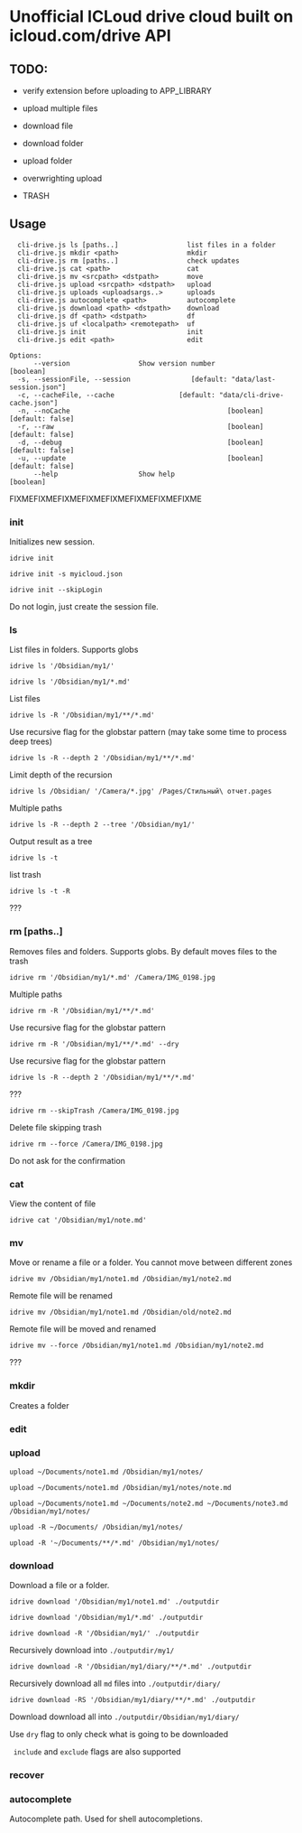 # Unofficial ICLoud drive cloud built on icloud.com/drive API

## TODO:
- verify extension before uploading to APP_LIBRARY
- upload multiple files
- download file
- download folder
- upload folder

- overwrighting upload
- TRASH

## Usage
```Commands:
  cli-drive.js ls [paths..]                 list files in a folder
  cli-drive.js mkdir <path>                 mkdir
  cli-drive.js rm [paths..]                 check updates
  cli-drive.js cat <path>                   cat
  cli-drive.js mv <srcpath> <dstpath>       move
  cli-drive.js upload <srcpath> <dstpath>   upload
  cli-drive.js uploads <uploadsargs..>      uploads
  cli-drive.js autocomplete <path>          autocomplete
  cli-drive.js download <path> <dstpath>    download
  cli-drive.js df <path> <dstpath>          df
  cli-drive.js uf <localpath> <remotepath>  uf
  cli-drive.js init                         init
  cli-drive.js edit <path>                  edit

Options:
      --version                 Show version number                    [boolean]
  -s, --sessionFile, --session               [default: "data/last-session.json"]
  -c, --cacheFile, --cache                [default: "data/cli-drive-cache.json"]
  -n, --noCache                                       [boolean] [default: false]
  -r, --raw                                           [boolean] [default: false]
  -d, --debug                                         [boolean] [default: false]
  -u, --update                                        [boolean] [default: false]
      --help                    Show help                              [boolean]
```
FIXMEFIXMEFIXMEFIXMEFIXMEFIXMEFIXMEFIXME
### init

Initializes new session. 

`idrive init`

`idrive init -s myicloud.json`

`idrive init --skipLogin`

Do not login, just create the session file.

### ls

List files in folders. Supports globs

`idrive ls '/Obsidian/my1/'`

`idrive ls '/Obsidian/my1/*.md'`

List files

`idrive ls -R '/Obsidian/my1/**/*.md'`

Use recursive flag for the globstar pattern (may take some time to process deep trees)

`idrive ls -R --depth 2 '/Obsidian/my1/**/*.md'`

Limit depth of the recursion

`idrive ls /Obsidian/ '/Camera/*.jpg' /Pages/Стильный\ отчет.pages`

Multiple paths

`idrive ls -R --depth 2 --tree '/Obsidian/my1/'`

Output result as a tree

<!-- `idrive ls -R --cached`

??? -->

`idrive ls -t`

list trash

`idrive ls -t -R`

???

### rm [paths..]

Removes files and folders. Supports globs. By default moves files to the trash

`idrive rm '/Obsidian/my1/*.md' /Camera/IMG_0198.jpg`

Multiple paths

`idrive rm -R '/Obsidian/my1/**/*.md'`

Use recursive flag for the globstar pattern

`idrive rm -R '/Obsidian/my1/**/*.md' --dry`

Use recursive flag for the globstar pattern

`idrive ls -R --depth 2 '/Obsidian/my1/**/*.md'`

???

`idrive rm --skipTrash /Camera/IMG_0198.jpg`

Delete file skipping trash

`idrive rm --force /Camera/IMG_0198.jpg`

Do not ask for the confirmation

### cat <path>

View the content of file

`idrive cat '/Obsidian/my1/note.md'`

### mv <srcpath> <dstpath>

Move or rename a file or a folder. You cannot move between different zones

`idrive mv /Obsidian/my1/note1.md /Obsidian/my1/note2.md`

Remote file will be renamed

`idrive mv /Obsidian/my1/note1.md /Obsidian/old/note2.md`

Remote file will be moved and renamed

`idrive mv --force /Obsidian/my1/note1.md /Obsidian/my1/note2.md`

???

### mkdir <path>

Creates a folder

### edit

### upload 

`upload ~/Documents/note1.md /Obsidian/my1/notes/`

`upload ~/Documents/note1.md /Obsidian/my1/notes/note.md`

`upload ~/Documents/note1.md ~/Documents/note2.md ~/Documents/note3.md /Obsidian/my1/notes/`

`upload -R ~/Documents/ /Obsidian/my1/notes/`

`upload -R '~/Documents/**/*.md' /Obsidian/my1/notes/`

<!-- 
### uploads [files..] <dstpath>

Upload multiple files to a folder

`idrive uploads note1.md note2.md /Obsidian/`
`idrive uploads *.md /Obsidian/`

`idrive uploads --overwright *.md /Obsidian/`

Upload overwrighting files without asking for confirmation. Overwritten files are moved to the trash

`idrive uploads --skipTrash *.md /Obsidian/`

Delete overwritten files skipping trash

### upload <srcfile> <dstpath>

Upload single file

`idrive note1.md /Obsidian/`

Keeping the filename

`idrive note1.md /Obsidian/newnote1.md`

Use a different filename

### uf <localpath> <remotepath>

Upload a folder. This action doesn't support uploading folder over another folder overwrigting files. It always uploads folder as a new one.

`idrive uf ./node-icloud-drive-client /Documents/projects/`

`idrive uf --include '/**/*.ts' --exclude '/**/cli-drive/**/*' ./node-icloud-drive-client  /Documents/projects/`

Upload a folder node-icloud-drive-client excluding files in cli-drive folder

`idrive uf --include '/**/*.ts' --exclude '/**/cli-drive/**/*' ./node-icloud-drive-client /Documents/projects/ --dry`


Use `dry` flag to only check what is going to be uploaded -->

### download <remotepath> <localpath>

Download a file or a folder.

`idrive download '/Obsidian/my1/note1.md' ./outputdir`

`idrive download '/Obsidian/my1/*.md' ./outputdir`

`idrive download -R '/Obsidian/my1/' ./outputdir`

Recursively download into `./outputdir/my1/`

`idrive download -R '/Obsidian/my1/diary/**/*.md' ./outputdir`

Recursively download all `md` files into `./outputdir/diary/` 

`idrive download -RS '/Obsidian/my1/diary/**/*.md' ./outputdir`

Download download all into `./outputdir/Obsidian/my1/diary/`

Use `dry` flag to only check what is going to be downloaded

` include` and `exclude` flags are also supported

### recover

### autocomplete <path>

Autocomplete path. Used for shell autocompletions.

